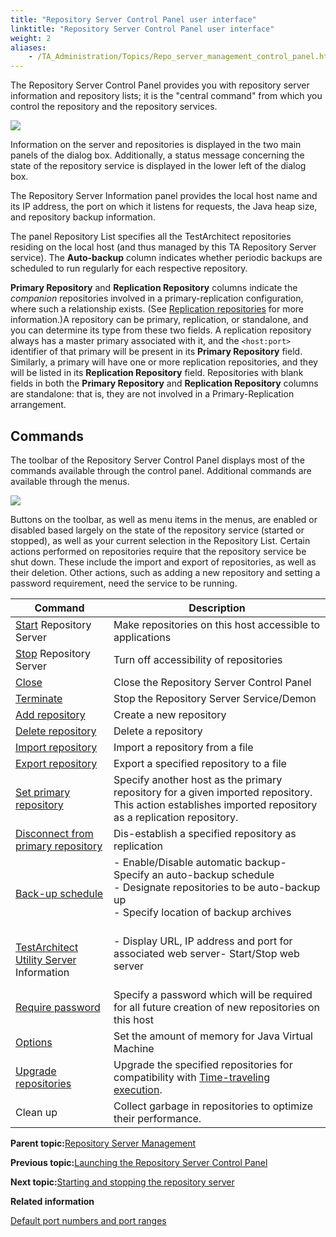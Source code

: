 ```yaml
--- 
title: "Repository Server Control Panel user interface"
linktitle: "Repository Server Control Panel user interface"
weight: 2
aliases: 
    - /TA_Administration/Topics/Repo_server_management_control_panel.html
---
```


The Repository Server Control Panel provides you with repository server information and repository lists; it is the "central command" from which you control the repository and the repository services.

![](/images//Images/admin_RSCP.png)

Information on the server and repositories is displayed in the two main panels of the dialog box. Additionally, a status message concerning the state of the repository service is displayed in the lower left of the dialog box.

The Repository Server Information panel provides the local host name and its IP address, the port on which it listens for requests, the Java heap size, and repository backup information.

The panel Repository List specifies all the TestArchitect repositories residing on the local host \(and thus managed by this TA Repository Server service\). The **Auto-backup** column indicates whether periodic backups are scheduled to run regularly for each respective repository.

**Primary Repository** and **Replication Repository** columns indicate the *companion* repositories involved in a primary-replication configuration, where such a relationship exists. \(See [Replication repositories](Repo_server_management_replication_repo.html) for more information.\)A repository can be primary, replication, or standalone, and you can determine its type from these two fields. A replication repository always has a master primary associated with it, and the `<host:port>` identifier of that primary will be present in its **Primary Repository** field. Similarly, a primary will have one or more replication repositories, and they will be listed in its **Replication Repository** field. Repositories with blank fields in both the **Primary Repository** and **Replication Repository** columns are standalone: that is, they are not involved in a Primary-Replication arrangement.

## Commands

The toolbar of the Repository Server Control Panel displays most of the commands available through the control panel. Additional commands are available through the menus.

![](/images//Images/admin_RSCP_toolbar.png)

Buttons on the toolbar, as well as menu items in the menus, are enabled or disabled based largely on the state of the repository service \(started or stopped\), as well as your current selection in the Repository List. Certain actions performed on repositories require that the repository service be shut down. These include the import and export of repositories, as well as their deletion. Other actions, such as adding a new repository and setting a password requirement, need the service to be running.

|Command|Description|
|-------|-----------|
|[Start](Starting_repository_server.html) Repository Server|Make repositories on this host accessible to applications|
|[Stop](Stopping_repository_server.html) Repository Server|Turn off accessibility of repositories|
|[Close](Repo_server_management_closing.html)|Close the Repository Server Control Panel|
|[Terminate](Repo_server_management_terminating.html)|Stop the Repository Server Service/Demon|
|[Add repository](Repo_server_management_adding.html)|Create a new repository|
|[Delete repository](adm_delete_repo.html#)|Delete a repository|
|[Import repository](Repo_server_management_importing.html)|Import a repository from a file|
|[Export repository](Repo_server_management_exporting.html)|Export a specified repository to a file|
|[Set primary repository](adm_Setting_up_primary_replication_repository.html)|Specify another host as the primary repository for a given imported repository. This action establishes imported repository as a replication repository.|
|[Disconnect from primary repository](adm_Setting_up_primary_replication_repository_2.html)|Dis-establish a specified repository as replication|
|[Back-up schedule](Repo_server_management_bk.html)|-   Enable/Disable automatic backup-   Specify an auto-backup schedule<br>-   Designate repositories to be auto-backup up<br>-   Specify location of backup archives<br><br>|
|[TestArchitect Utility Server](TA_Utility_Server.html) Information|-   Display URL, IP address and port for associated web server-   Start/Stop web server<br><br>|
|[Require password](Repo_server_management_setting_pw.html)|Specify a password which will be required for all future creation of new repositories on this host|
|[Options](Repo_setting_heap_size.html)|Set the amount of memory for Java Virtual Machine|
|[Upgrade repositories](adm_database_upgrade_time_traveling.html)|Upgrade the specified repositories for compatibility with [Time-traveling execution](/TA_Help/Topics/ug_time_traveling.html).|
|Clean up|Collect garbage in repositories to optimize their performance.|

**Parent topic:**[Repository Server Management](/TA_Administration/Topics/Repo_server_management.html)

**Previous topic:**[Launching the Repository Server Control Panel](/TA_Administration/Topics/Repo_server_management_launching.html)

**Next topic:**[Starting and stopping the repository server](/TA_Administration/Topics/Repo_server_management_starting_stopping.html)

**Related information**  


[Default port numbers and port ranges](/TA_Administration/Topics/adm_port_number_port_ranges.html)

